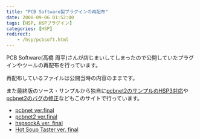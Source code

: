```yaml
---
title: "PCB Software製プラグインの再配布"
date: 2008-09-06 01:52:00
tags: [HSP, HSPプラグイン]
categories: [HSP]
redirect:
    - /hsp/pcbsoft.html
---
```


PCB Software(高橋 周平)さんが店じまいしてしまったので公開していたプラグインやツールの再配布を行っています。

再配布しているファイルは公開当時の内容のままです。

また最終版のソース・サンプルから独自に[pcbnet2のサンプルのHSP3対応][1]や[pcbnet2のバグの修正][2]などもこのサイトで行っています。

 [1]: /blog/2008/08/20/hsp-pcbnet2-sample-hsp3-fix.html
 [2]: /blog/2008/09/06/hsp-pcbnet2.html

  * [pcbnet ver.final][3]
  * [pcbnet2 ver.final][4]
  * [hspsockA ver. final][5]
  * [Hot Soup Taster ver. final][6]

 [3]: /files/pcbnet2_final.zip "pcbnet2"
 [4]: /files/pcbnet_final.zip "pcbnet"
 [5]: /files/hspsockA_final.zip "hspsockA"
 [6]: /files/hst_final.zip "hspsockA"
